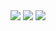 <!DOCTYPE html>
<html lang="pt-br">
<body>
  <img src="https://www.spriters-resource.com/resources/sheets/178/181294.png?updated=1660407960">
  <img src="https://www.spriters-resource.com/resources/sheets/185/187718.png?updated=1669998897">
  <img src="https://www.spriters-resource.com/resources/sheets/137/140098.png?updated=1601158605">
</body>
</html>
